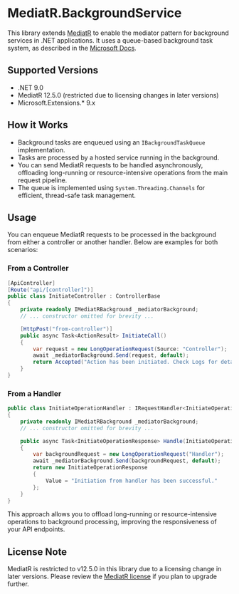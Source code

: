 # MediatR.BackgroundService

This library extends [MediatR](https://github.com/jbogard/MediatR) to enable the mediator pattern for background services in .NET applications. It uses a queue-based background task system, as described in the [Microsoft Docs](https://learn.microsoft.com/aspnet/core/fundamentals/host/hosted-services?view=aspnetcore-9.0#queued-background-tasks).

## Supported Versions

- .NET 9.0
- MediatR 12.5.0 (restricted due to licensing changes in later versions)
- Microsoft.Extensions.* 9.x

## How it Works

- Background tasks are enqueued using an `IBackgroundTaskQueue` implementation.
- Tasks are processed by a hosted service running in the background.
- You can send MediatR requests to be handled asynchronously, offloading long-running or resource-intensive operations from the main request pipeline.
- The queue is implemented using `System.Threading.Channels` for efficient, thread-safe task management.

## Usage

You can enqueue MediatR requests to be processed in the background from either a controller or another handler. Below are examples for both scenarios:

### From a Controller

```csharp
[ApiController]
[Route("api/[controller]")]
public class InitiateController : ControllerBase
{
    private readonly IMediatRBackground _mediatorBackground;
    // ... constructor omitted for brevity ...

    [HttpPost("from-controller")]
    public async Task<ActionResult> InitiateCall()
    {
        var request = new LongOperationRequest(Source: "Controller");
        await _mediatorBackground.Send(request, default);
        return Accepted("Action has been initiated. Check Logs for details...");
    }
}
```

### From a Handler

```csharp
public class InitiateOperationHandler : IRequestHandler<InitiateOperationRequest, InitiateOperationResponse>
{
    private readonly IMediatRBackground _mediatorBackground;
    // ... constructor omitted for brevity ...

    public async Task<InitiateOperationResponse> Handle(InitiateOperationRequest request, CancellationToken cancellationToken)
    {
        var backgroundRequest = new LongOperationRequest("Handler");
        await _mediatorBackground.Send(backgroundRequest, default);
        return new InitiateOperationResponse
        {
            Value = "Initiation from handler has been successful."
        };
    }
}
```

This approach allows you to offload long-running or resource-intensive operations to background processing, improving the responsiveness of your API endpoints.

## License Note

MediatR is restricted to v12.5.0 in this library due to a licensing change in later versions. Please review the [MediatR license](https://github.com/jbogard/MediatR/blob/master/LICENSE) if you plan to upgrade further.



